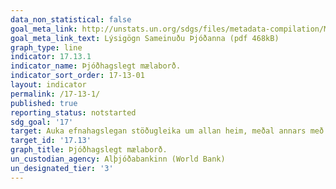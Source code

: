```yaml
---
data_non_statistical: false
goal_meta_link: http://unstats.un.org/sdgs/files/metadata-compilation/Metadata-Goal-17.pdf
goal_meta_link_text: Lýsigögn Sameinuðu Þjóðanna (pdf 468kB)
graph_type: line
indicator: 17.13.1
indicator_name: Þjóðhagslegt mælaborð.
indicator_sort_order: 17-13-01
layout: indicator
permalink: /17-13-1/
published: true
reporting_status: notstarted
sdg_goal: '17'
target: Auka efnahagslegan stöðugleika um allan heim, meðal annars með samræmdri stefnumörkun. 
target_id: '17.13'
graph_title: Þjóðhagslegt mælaborð.
un_custodian_agency: Alþjóðabankinn (World Bank)
un_designated_tier: '3'
---
```

